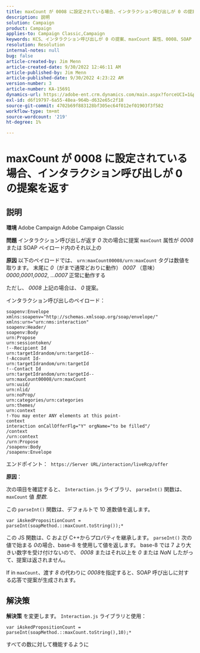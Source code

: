 ```yaml
---
title: maxCount が 0008 に設定されている場合、インタラクション呼び出しが 0 の提案を返す
description: 説明
solution: Campaign
product: Campaign
applies-to: Campaign Classic,Campaign
keywords: KCS、インタラクション呼び出しが 0 の提案、maxCount 属性、0008、SOAP ペイロード、Adobe Campaign、Adobe Campaign Classicを返す
resolution: Resolution
internal-notes: null
bug: false
article-created-by: Jim Menn
article-created-date: 9/30/2022 12:46:11 AM
article-published-by: Jim Menn
article-published-date: 9/30/2022 4:23:22 AM
version-number: 3
article-number: KA-15691
dynamics-url: https://adobe-ent.crm.dynamics.com/main.aspx?forceUCI=1&pagetype=entityrecord&etn=knowledgearticle&id=178a6d43-5940-ed11-9db1-0022480866ad
exl-id: d6f19797-6a55-48ea-964b-d632e65c2f18
source-git-commit: 4702b69f883128bf305ec64f012ef01903f3f582
workflow-type: tm+mt
source-wordcount: '219'
ht-degree: 1%

---
```


# maxCount が 0008 に設定されている場合、インタラクション呼び出しが 0 の提案を返す

## 説明


<b>環境</b>
Adobe Campaign Adobe Campaign Classic

<b>問題</b>
インタラクション呼び出しが返す *0* 次の場合に提案 `maxCount` 属性が *0008* または SOAP ペイロード内のそれ以上の

<b>原因</b>
以下のペイロードでは、 `urn:maxCount00008/urn:maxCount` タグは数値を取ります。
末尾に *0*（がまで通常どおりに動作） *0007* （意味） *0000*,*0001*,*0002*, ...*0007* 正常に動作する

ただし、 *0008* 上記の場合は、 *0* 提案。

インタラクション呼び出しのペイロード：


```
soapenv:Envelope xmlns:soapenv="http://schemas.xmlsoap.org/soap/envelope/" xmlns:urn="urn:nms:interaction"
soapenv:Header/
soapenv:Body
urn:Propose
urn:sessiontoken/
!--Recipient Id
urn:targetIdrandom/urn:targetId--
!-Account Id-
urn:targetIdrandom/urn:targetId
!--Contact Id
urn:targetIdrandom/urn:targetId--
urn:maxCount00008/urn:maxCount
urn:uuid/
urn:nlid/
urn:noProp/
urn:categories/urn:categories
urn:themes/
urn:context
!-You may enter ANY elements at this point-
context
interaction onCallOfferFlg="Y" orgName="to be filled"/
/context
/urn:context
/urn:Propose
/soapenv:Body
/soapenv:Envelope
```




エンドポイント： 
`https://Server URL/interaction/liveRcp/offer`

<b>原因</b>：

次の項目を確認すると、 `Interaction.js` ライブラリ、 `parseInt()` 関数は、 `maxCount` 値 *整数*.

この `parseInt()` 関数は、デフォルトで 10 進数値を返します。


```
var iAskedPropositionCount = parseInt(soapMethod.::maxCount.toString());*
```


この JS 関数は、C および C++からプロパティを継承します。 `parseInt()` 次の値で始まる *0*の場合、base-8 を使用して値を返します。
base-8 では 7 より大きい数字を受け付けないので、 *0008* またはそれ以上を *0* または *NaN* したがって、提案は返されません。

If in `maxCount`、渡す *8* の代わりに *0008*&#x200B;を指定すると、SOAP 呼び出しに対する応答で提案が生成されます。


## 解決策


<b>解決策</b>
を変更します。 `Interaction.js` ライブラリと使用：




```
var iAskedPropositionCount = parseInt(soapMethod.::maxCount.toString(),10);*
```




すべての数に対して機能するように
